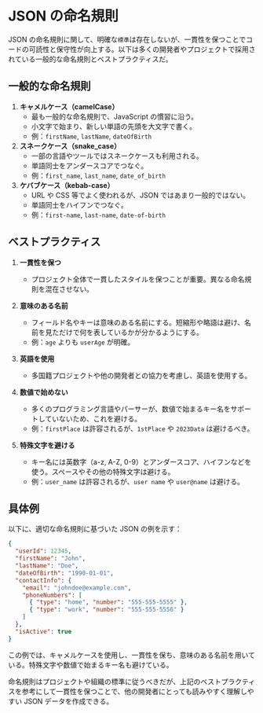 # JSON の命名規則

JSON の命名規則に関して、明確な`標準`は存在しないが、一貫性を保つことでコードの可読性と保守性が向上する。以下は多くの開発者やプロジェクトで採用されている一般的な命名規則とベストプラクティスだ。

## 一般的な命名規則

1. **キャメルケース（camelCase）**
   - 最も一般的な命名規則で、JavaScript の慣習に沿う。
   - 小文字で始まり、新しい単語の先頭を大文字で書く。
   - 例：`firstName`, `lastName`, `dateOfBirth`
2. **スネークケース（snake_case）**
   - 一部の言語やツールではスネークケースも利用される。
   - 単語同士をアンダースコアでつなぐ。
   - 例：`first_name`, `last_name`, `date_of_birth`
3. **ケバブケース（kebab-case）**
   - URL や CSS 等でよく使われるが、JSON ではあまり一般的ではない。
   - 単語同士をハイフンでつなぐ。
   - 例：`first-name`, `last-name`, `date-of-birth`

## ベストプラクティス

1. **一貫性を保つ**
   - プロジェクト全体で一貫したスタイルを保つことが重要。異なる命名規則を混在させない。

2. **意味のある名前**
   - フィールド名やキーは意味のある名前にする。短縮形や略語は避け、名前を見ただけで何を表しているかが分かるようにする。
   - 例：`age` よりも `userAge` が明確。

3. **英語を使用**
   - 多国籍プロジェクトや他の開発者との協力を考慮し、英語を使用する。

4. **数値で始めない**
   - 多くのプログラミング言語やパーサーが、数値で始まるキー名をサポートしていないため、これを避ける。
   - 例：`firstPlace` は許容されるが、`1stPlace` や `2023Data` は避けるべき。

5. **特殊文字を避ける**
   - キー名には英数字（a-z, A-Z, 0-9）とアンダースコア、ハイフンなどを使う。スペースやその他の特殊文字は避ける。
   - 例：`user_name` は許容されるが、`user name` や `user@name` は避ける。

## 具体例

以下に、適切な命名規則に基づいた JSON の例を示す：

```json
{
  "userId": 12345,
  "firstName": "John",
  "lastName": "Doe",
  "dateOfBirth": "1990-01-01",
  "contactInfo": {
    "email": "johndoe@example.com",
    "phoneNumbers": [
      { "type": "home", "number": "555-555-5555" },
      { "type": "work", "number": "555-555-5556" }
    ]
  },
  "isActive": true
}
```

この例では、キャメルケースを使用し、一貫性を保ち、意味のある名前を用いている。特殊文字や数値で始まるキー名も避けている。

命名規則はプロジェクトや組織の標準に従うべきだが、上記のベストプラクティスを参考にして一貫性を保つことで、他の開発者にとっても読みやすく理解しやすい JSON データを作成できる。
